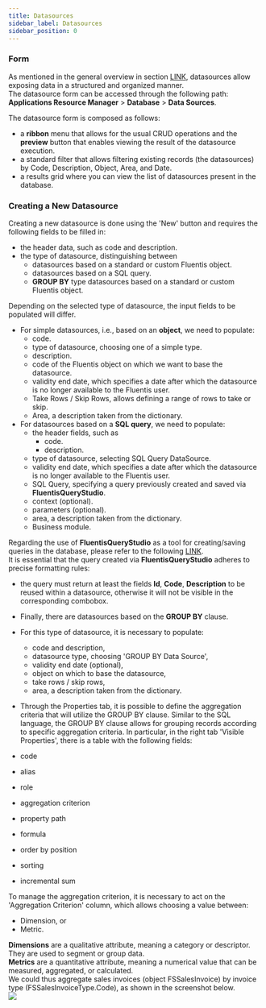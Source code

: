 ```yaml
---
title: Datasources 
sidebar_label: Datasources 
sidebar_position: 0
---
```


### Form
As mentioned in the general overview in section [LINK](docs/applications/database/database-intro.md), datasources allow exposing data in a structured and organized manner.  
The datasource form can be accessed through the following path: **Applications Resource Manager** > **Database** > **Data Sources**.  

The datasource form is composed as follows:
* a **ribbon** menu that allows for the usual CRUD operations and the **preview** button that enables viewing the result of the datasource execution.
* a standard filter that allows filtering existing records (the datasources) by Code, Description, Object, Area, and Date.  
* a results grid where you can view the list of datasources present in the database.  

### Creating a New Datasource

Creating a new datasource is done using the 'New' button and requires the following fields to be filled in:
* the header data, such as code and description.
* the type of datasource, distinguishing between
  * datasources based on a standard or custom Fluentis object.
  * datasources based on a SQL query.
  * **GROUP BY** type datasources based on a standard or custom Fluentis object.

Depending on the selected type of datasource, the input fields to be populated will differ.   

* For simple datasources, i.e., based on an **object**, we need to populate:
  * code.
  * type of datasource, choosing one of a simple type.
  * description.
  * code of the Fluentis object on which we want to base the datasource.
  * validity end date, which specifies a date after which the datasource is no longer available to the Fluentis user.
  * Take Rows / Skip Rows, allows defining a range of rows to take or skip.
  * Area, a description taken from the dictionary.
* For datasources based on a **SQL query**, we need to populate:
  * the header fields, such as
    * code.
    * description.
  * type of datasource, selecting SQL Query DataSource.
  * validity end date, which specifies a date after which the datasource is no longer available to the Fluentis user.
  * SQL Query, specifying a query previously created and saved via **FluentisQueryStudio**.   
  * context (optional).
  * parameters (optional).
  * area, a description taken from the dictionary.
  * Business module.

Regarding the use of **FluentisQueryStudio** as a tool for creating/saving queries in the database, please refer to the following [LINK](docs/applications/database/database-intro.md).   
It is essential that the query created via **FluentisQueryStudio** adheres to precise formatting rules:
* the query must return at least the fields **Id**, **Code**, **Description** to be reused within a datasource, otherwise it will not be visible in the corresponding combobox.   

* Finally, there are datasources based on the **GROUP BY** clause.
* For this type of datasource, it is necessary to populate:
  * code and description,
  * datasource type, choosing 'GROUP BY Data Source',
  * validity end date (optional),
  * object on which to base the datasource,
  * take rows / skip rows,
  * area, a description taken from the dictionary.

* Through the Properties tab, it is possible to define the aggregation criteria that will utilize the GROUP BY clause.
Similar to the SQL language, the GROUP BY clause allows for grouping records according to specific aggregation criteria.
In particular, in the right tab 'Visible Properties', there is a table with the following fields:
* code
* alias
* role
* aggregation criterion
* property path
* formula
* order by position
* sorting
* incremental sum

To manage the aggregation criterion, it is necessary to act on the 'Aggregation Criterion' column, which allows choosing a value between:
* Dimension, or
* Metric.

**Dimensions** are a qualitative attribute, meaning a category or descriptor. They are used to segment or group data.  
**Metrics** are a quantitative attribute, meaning a numerical value that can be measured, aggregated, or calculated.  
We could thus aggregate sales invoices (object FSSalesInvoice) by invoice type (FSSalesInvoiceType.Code), as shown in the screenshot below.  
![](../../../static/img/it-it/applications/database/20250529162809.png)